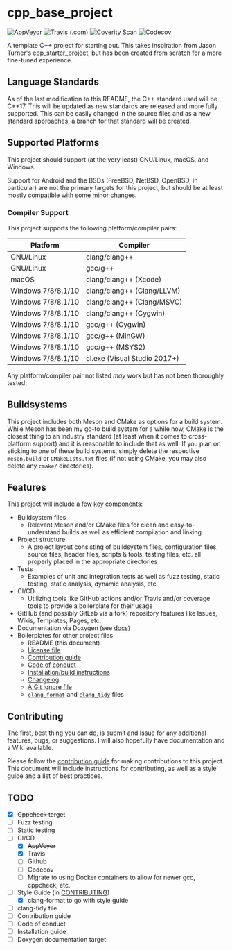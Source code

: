 # cpp_base_project

![AppVeyor](https://img.shields.io/appveyor/build/jharmer95/cpp-base-project?logo=appveyor) ![Travis (.com)](https://img.shields.io/travis/com/jharmer95/cpp_base_project?logo=travis) ![Coverity Scan](https://img.shields.io/coverity/scan/20979) ![Codecov](https://img.shields.io/codecov/c/gh/jharmer95/cpp_base_project?logo=codecov)

A template C++ project for starting out. This takes inspiration from Jason Turner's [cpp_starter_project](https://github.com/lefticus/cpp_starter_project), but has been created from scratch for a more fine-tuned experience.

## Language Standards

As of the last modification to this README, the C++ standard used will be C++17. This will be updated as new standards are released and more fully supported. This can be easily changed in the source files and as a new standard approaches, a branch for that standard will be created.

## Supported Platforms

This project should support (at the very least) GNU/Linux, macOS, and Windows.

Support for Android and the BSDs (FreeBSD, NetBSD, OpenBSD, in particular) are not the primary targets for this project, but should be at least mostly compatible with some minor changes.

### Compiler Support

This project supports the following platform/compiler pairs:

| Platform | Compiler |
| --- | --- |
| GNU/Linux | clang/clang++ |
| GNU/Linux | gcc/g++ |
| macOS | clang/clang++ (Xcode) |
| Windows 7/8/8.1/10 | clang/clang++ (Clang/LLVM) |
| Windows 7/8/8.1/10 | clang/clang++ (Clang/MSVC) |
| Windows 7/8/8.1/10 | clang/clang++ (Cygwin) |
| Windows 7/8/8.1/10 | gcc/g++ (Cygwin) |
| Windows 7/8/8.1/10 | gcc/g++ (MinGW) |
| Windows 7/8/8.1/10 | gcc/g++ (MSYS2) |
| Windows 7/8/8.1/10 | cl.exe (Visual Studio 2017+) |

Any platform/compiler pair not listed _may_ work but has not been thoroughly tested.

## Buildsystems

This project includes both Meson and CMake as options for a build system. While Meson has been my go-to build system for a while now, CMake is the closest thing to an industry standard (at least when it comes to cross-platform support) and it is reasonable to include that as well. If you plan on sticking to one of these build systems, simply delete the respective `meson.build` or `CMakeLists.txt` files (if not using CMake, you may also delete any `cmake/` directories).

## Features

This project will include a few key components:

- Buildsystem files
  - Relevant Meson and/or CMake files for clean and easy-to-understand builds as well as efficient compilation and linking
- Project structure
  - A project layout consisting of buildsystem files, configuration files, source files, header files, scripts & tools, testing files, etc. all properly placed in the appropriate directories
- Tests
  - Examples of unit and integration tests as well as fuzz testing, static testing, static analysis, dynamic analysis, etc.
- CI/CD
  - Utilizing tools like GitHub actions and/or Travis and/or coverage tools to provide a boilerplate for their usage
- GitHub (and possibly GitLab via a fork) repository features like Issues, Wikis, Templates, Pages, etc.
- Documentation via Doxygen (see [docs](docs/index.html))
- Boilerplates for other project files
  - README (this document)
  - [License file](LICENSE)
  - [Contribution guide](CONTRIBUTING.md)
  - [Code of conduct](CODE_OF_CONDUCT.md)
  - [Installation/build instructions](INSTALL.md)
  - [Changelog](CHANGELOG.md)
  - [A Git ignore file](.gitignore)
  - [`clang_format`](.clang-format) and [`clang_tidy`](.clang-tidy) files

## Contributing

The first, best thing you can do, is submit and Issue for any additional features, bugs, or suggestions. I will also hopefully have documentation and a Wiki available.

Please follow the [contribution guide](CONTRIBUTING.md) for making contributions to this project. This document will include instructions for contributing, as well as a style guide and a list of best practices.

## TODO

- [X] ~~Cppcheck target~~
- [ ] Fuzz testing
- [ ] Static testing
- [ ] CI/CD
  - [X] ~~AppVeyor~~
  - [X] ~~Travis~~
  - [ ] Github
  - [ ] Codecov
  - [ ] Migrate to using Docker containers to allow for newer gcc, cppcheck, etc.
- [ ] Style Guide (in [CONTRIBUTING](CONTRIBUTING.md))
  - [X] clang-format to go with style guide
- [ ] clang-tidy file
- [ ] Contribution guide
- [ ] Code of conduct
- [ ] Installation guide
- [ ] Doxygen documentation target
